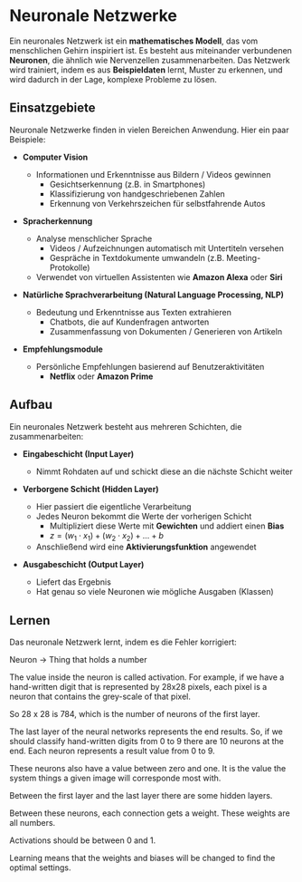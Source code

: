 # Neuronale Netzwerke

Ein neuronales Netzwerk ist ein **mathematisches Modell**, das vom menschlichen Gehirn inspiriert ist. 
Es besteht aus miteinander verbundenen **Neuronen**, die ähnlich wie Nervenzellen zusammenarbeiten.
Das Netzwerk wird trainiert, indem es aus **Beispieldaten** lernt, Muster zu erkennen, und wird dadurch in der Lage, komplexe Probleme zu lösen.

## Einsatzgebiete

Neuronale Netzwerke finden in vielen Bereichen Anwendung. Hier ein paar Beispiele:

* **Computer Vision**
    * Informationen und Erkenntnisse aus Bildern / Videos gewinnen
        * Gesichtserkennung (z.B. in Smartphones)
        * Klassifizierung von handgeschriebenen Zahlen
        * Erkennung von Verkehrszeichen für selbstfahrende Autos

* **Spracherkennung**
    * Analyse menschlicher Sprache
        * Videos / Aufzeichnungen automatisch mit Untertiteln versehen
        * Gespräche in Textdokumente umwandeln (z.B. Meeting-Protokolle)
    * Verwendet von virtuellen Assistenten wie **Amazon Alexa** oder **Siri**

* **Natürliche Sprachverarbeitung (Natural Language Processing, NLP)**
    * Bedeutung und Erkenntnisse aus Texten extrahieren
        * Chatbots, die auf Kundenfragen antworten
        * Zusammenfassung von Dokumenten / Generieren von Artikeln

* **Empfehlungsmodule**
    * Persönliche Empfehlungen basierend auf Benutzeraktivitäten 
        * **Netflix** oder **Amazon Prime**

## Aufbau

Ein neuronales Netzwerk besteht aus mehreren Schichten, die zusammenarbeiten:

* **Eingabeschicht (Input Layer)**
    * Nimmt Rohdaten auf und schickt diese an die nächste Schicht weiter

* **Verborgene Schicht (Hidden Layer)**
    * Hier passiert die eigentliche Verarbeitung
    * Jedes Neuron bekommt die Werte der vorherigen Schicht
        * Multipliziert diese Werte mit **Gewichten** und addiert einen **Bias**
        * $z = (w_1 \cdot x_1) + (w_2 \cdot x_2) + \dots + b$
    * Anschließend wird eine **Aktivierungsfunktion** angewendet

* **Ausgabeschicht (Output Layer)**
    * Liefert das Ergebnis
    * Hat genau so viele Neuronen wie mögliche Ausgaben (Klassen)

## Lernen 

Das neuronale Netzwerk lernt, indem es die Fehler korrigiert:


Neuron -> Thing that holds a number

The value inside the neuron is called activation. For example, if we have a hand-written digit
that is represented by 28x28 pixels, each pixel is a neuron that contains the grey-scale of that pixel.

So 28 x 28 is 784, which is the number of neurons of the first layer.

The last layer of the neural networks represents the end results. So, if we should classify hand-written digits from 0 to 9 there are 10 neurons at the end. Each neuron represents a result value from 0 to 9.

These neurons also have a value between zero and one. It is the value the system things a given image will corresponde most with. 

Between the first layer and the last layer there are some hidden layers.

Between these neurons, each connection gets a weight. These weights are all numbers.

Activations should be between 0 and 1.

Learning means that the weights and biases will be changed to find the optimal settings.

